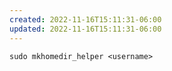 ```yaml
---
created: 2022-11-16T15:11:31-06:00
updated: 2022-11-16T15:11:31-06:00
---
```


```shell
sudo mkhomedir_helper <username>
```